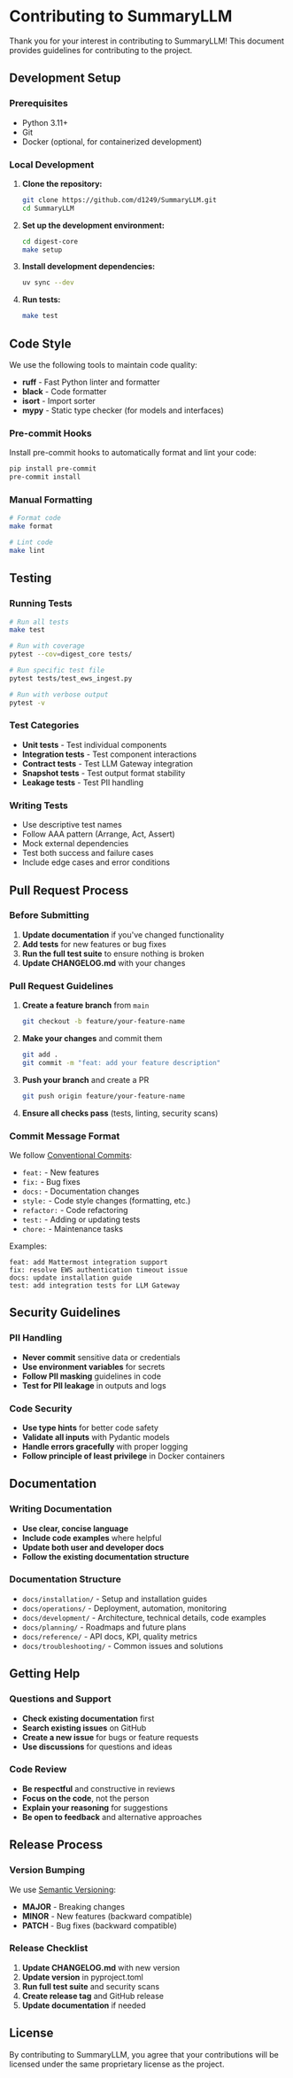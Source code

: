 # Contributing to SummaryLLM

Thank you for your interest in contributing to SummaryLLM! This document provides guidelines for contributing to the project.

## Development Setup

### Prerequisites

- Python 3.11+
- Git
- Docker (optional, for containerized development)

### Local Development

1. **Clone the repository:**
   ```bash
   git clone https://github.com/d1249/SummaryLLM.git
   cd SummaryLLM
   ```

2. **Set up the development environment:**
   ```bash
   cd digest-core
   make setup
   ```

3. **Install development dependencies:**
   ```bash
   uv sync --dev
   ```

4. **Run tests:**
   ```bash
   make test
   ```

## Code Style

We use the following tools to maintain code quality:

- **ruff** - Fast Python linter and formatter
- **black** - Code formatter
- **isort** - Import sorter
- **mypy** - Static type checker (for models and interfaces)

### Pre-commit Hooks

Install pre-commit hooks to automatically format and lint your code:

```bash
pip install pre-commit
pre-commit install
```

### Manual Formatting

```bash
# Format code
make format

# Lint code
make lint
```

## Testing

### Running Tests

```bash
# Run all tests
make test

# Run with coverage
pytest --cov=digest_core tests/

# Run specific test file
pytest tests/test_ews_ingest.py

# Run with verbose output
pytest -v
```

### Test Categories

- **Unit tests** - Test individual components
- **Integration tests** - Test component interactions
- **Contract tests** - Test LLM Gateway integration
- **Snapshot tests** - Test output format stability
- **Leakage tests** - Test PII handling

### Writing Tests

- Use descriptive test names
- Follow AAA pattern (Arrange, Act, Assert)
- Mock external dependencies
- Test both success and failure cases
- Include edge cases and error conditions

## Pull Request Process

### Before Submitting

1. **Update documentation** if you've changed functionality
2. **Add tests** for new features or bug fixes
3. **Run the full test suite** to ensure nothing is broken
4. **Update CHANGELOG.md** with your changes

### Pull Request Guidelines

1. **Create a feature branch** from `main`
   ```bash
   git checkout -b feature/your-feature-name
   ```

2. **Make your changes** and commit them
   ```bash
   git add .
   git commit -m "feat: add your feature description"
   ```

3. **Push your branch** and create a PR
   ```bash
   git push origin feature/your-feature-name
   ```

4. **Ensure all checks pass** (tests, linting, security scans)

### Commit Message Format

We follow [Conventional Commits](https://www.conventionalcommits.org/):

- `feat:` - New features
- `fix:` - Bug fixes
- `docs:` - Documentation changes
- `style:` - Code style changes (formatting, etc.)
- `refactor:` - Code refactoring
- `test:` - Adding or updating tests
- `chore:` - Maintenance tasks

Examples:
```
feat: add Mattermost integration support
fix: resolve EWS authentication timeout issue
docs: update installation guide
test: add integration tests for LLM Gateway
```

## Security Guidelines

### PII Handling

- **Never commit** sensitive data or credentials
- **Use environment variables** for secrets
- **Follow PII masking** guidelines in code
- **Test for PII leakage** in outputs and logs

### Code Security

- **Use type hints** for better code safety
- **Validate all inputs** with Pydantic models
- **Handle errors gracefully** with proper logging
- **Follow principle of least privilege** in Docker containers

## Documentation

### Writing Documentation

- **Use clear, concise language**
- **Include code examples** where helpful
- **Update both user and developer docs**
- **Follow the existing documentation structure**

### Documentation Structure

- `docs/installation/` - Setup and installation guides
- `docs/operations/` - Deployment, automation, monitoring
- `docs/development/` - Architecture, technical details, code examples
- `docs/planning/` - Roadmaps and future plans
- `docs/reference/` - API docs, KPI, quality metrics
- `docs/troubleshooting/` - Common issues and solutions

## Getting Help

### Questions and Support

- **Check existing documentation** first
- **Search existing issues** on GitHub
- **Create a new issue** for bugs or feature requests
- **Use discussions** for questions and ideas

### Code Review

- **Be respectful** and constructive in reviews
- **Focus on the code**, not the person
- **Explain your reasoning** for suggestions
- **Be open to feedback** and alternative approaches

## Release Process

### Version Bumping

We use [Semantic Versioning](https://semver.org/):

- **MAJOR** - Breaking changes
- **MINOR** - New features (backward compatible)
- **PATCH** - Bug fixes (backward compatible)

### Release Checklist

1. **Update CHANGELOG.md** with new version
2. **Update version** in pyproject.toml
3. **Run full test suite** and security scans
4. **Create release tag** and GitHub release
5. **Update documentation** if needed

## License

By contributing to SummaryLLM, you agree that your contributions will be licensed under the same proprietary license as the project.
